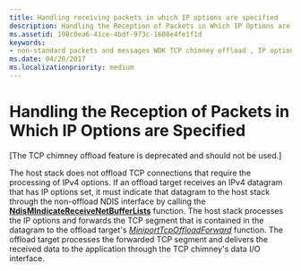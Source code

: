 ```yaml
---
title: Handling receiving packets in which IP options are specified
description: Handling the Reception of Packets in Which IP Options are Specified
ms.assetid: 198c0ea6-41ce-4bdf-973c-1608e4fe1f1d
keywords:
- non-standard packets and messages WDK TCP chimney offload , IP options specified
ms.date: 04/20/2017
ms.localizationpriority: medium
---
```


# Handling the Reception of Packets in Which IP Options are Specified


\[The TCP chimney offload feature is deprecated and should not be used.\]

The host stack does not offload TCP connections that require the processing of IPv4 options. If an offload target receives an IPv4 datagram that has IP options set, it must indicate that datagram to the host stack through the non-offload NDIS interface by calling the [**NdisMIndicateReceiveNetBufferLists**](https://msdn.microsoft.com/library/windows/hardware/ff563598) function. The host stack processes the IP options and forwards the TCP segment that is contained in the datagram to the offload target's [*MiniportTcpOffloadForward*](https://msdn.microsoft.com/library/windows/hardware/ff559458) function. The offload target processes the forwarded TCP segment and delivers the received data to the application through the TCP chimney's data I/O interface.

 

 





